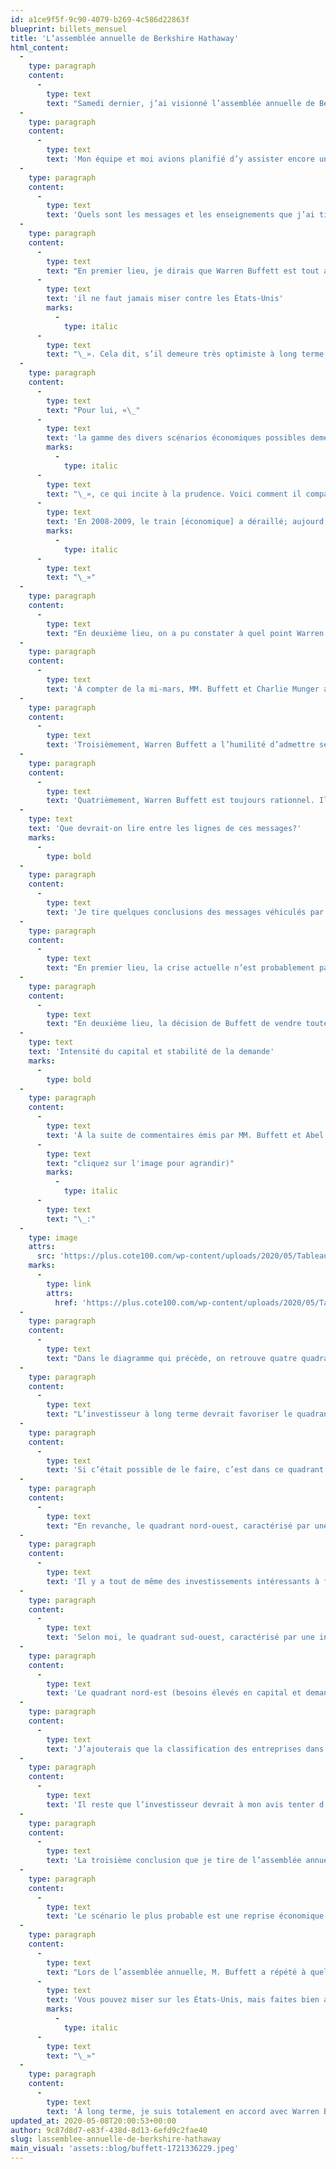 ```yaml
---
id: a1ce9f5f-9c90-4079-b269-4c586d22863f
blueprint: billets_mensuel
title: 'L’assemblée annuelle de Berkshire Hathaway'
html_content:
  -
    type: paragraph
    content:
      -
        type: text
        text: "Samedi dernier, j’ai visionné l’assemblée annuelle de Berkshire Hathaway. En raison de la pandémie, l’assemblée a été diffusée exclusivement par vidéo pour la première fois dans l’histoire de la société. Warren Buffett a fait une présentation de quelque deux heures à l’aide de quelques diapositives (une première!). Ensuite, lui et Greg Abel, vice-président en charge de toutes les activités hors-assurance de l’entreprise, ont répondu à de nombreuses questions soumises par le public et sélectionnées par trois journalistes qui suivent la société depuis de nombreuses années. L’assemblée au duré environ quatre heures et demie et les deux acolytes étaient installés sur un podium dans le Omaha Civic Auditorium, là où aurait normalement dû se tenir l’assemblée devant plus de 18\_000 personnes en provenance de partout aux États-Unis et de nombreux pays à travers le monde. Charlie Munger, partenaire de longue date de Warren Buffett et maintenant âgé de 96 ans, n’a malheureusement pas pu participer à l’assemblée, le risque de voyager de la Californie à Omaha étant trop grand dans le contexte de la pandémie."
  -
    type: paragraph
    content:
      -
        type: text
        text: 'Mon équipe et moi avions planifié d’y assister encore une fois cette année, mais nous avons évidemment été forcés de modifier nos plans lorsque le coronavirus a frappé. J’espère bien que c’est partie remise pour l’an prochain!'
  -
    type: paragraph
    content:
      -
        type: text
        text: 'Quels sont les messages et les enseignements que j’ai tirés de cette assemblée?'
  -
    type: paragraph
    content:
      -
        type: text
        text: "En premier lieu, je dirais que Warren Buffett est tout aussi optimiste qu’avant la crise quant au potentiel d’enrichissement et de développement des États-Unis pour les nombreuses prochaines années. Selon lui, «\_"
      -
        type: text
        text: 'il ne faut jamais miser contre les États-Unis'
        marks:
          -
            type: italic
      -
        type: text
        text: "\_». Cela dit, s’il demeure très optimiste à long terme, les perspectives à court et moyen termes sont selon lui très incertaines en raison de la pandémie et de son impact à venir sur l’économie."
  -
    type: paragraph
    content:
      -
        type: text
        text: "Pour lui, «\_"
      -
        type: text
        text: 'la gamme des divers scénarios économiques possibles demeure extraordinairement étendue dans le moment'
        marks:
          -
            type: italic
      -
        type: text
        text: "\_», ce qui incite à la prudence. Voici comment il compare la crise actuelle à celle de 2008-2009 : «\_"
      -
        type: text
        text: 'En 2008-2009, le train [économique] a déraillé; aujourd’hui, le train a été mis sur une voie de garage.'
        marks:
          -
            type: italic
      -
        type: text
        text: "\_»"
  -
    type: paragraph
    content:
      -
        type: text
        text: "En deuxième lieu, on a pu constater à quel point Warren Buffett est prudent. Au 31 mars, l’entreprise possédait une encaisse de quelque 137,3\_G$, une somme qui représente près de 30\_% de la capitalisation boursière de l’entreprise. En dépit de la chute des marchés durant le trimestre, Buffett n’a pas été très actif en ce qui concerne l’achat d’actions de titres boursiers. Les achats nets du trimestre se sont élevés à seulement 1,9\_G$, une somme peu importante lorsqu’on considère l’encaisse et le portefeuille de placements valant plus de 180\_G$. J’ai aussi été surpris de constater que la société n’a pas été très active dans le rachat de ses propres actions; elle en a racheté pour seulement 1,74\_G$, et ce, même si son titre a connu une baisse de plus de 30\_% au cours du premier trimestre."
  -
    type: paragraph
    content:
      -
        type: text
        text: 'À compter de la mi-mars, MM. Buffett et Charlie Munger avaient commencé à recevoir quelques appels de sociétés en quête de financement. Ces premiers appels n’ont pas mené à des transactions parce que, selon Buffett, la taille de ces financements n’était pas assez élevée et les entreprises qui les désiraient n’étaient pas de la qualité recherchée par MM. Buffett et Munger. Ils s’attendaient à d’autres appels similaires, mais c’est alors que la Réserve fédérale a commencé à injecter vigoureusement des liquidités dans le marché du crédit. À partir de ce moment, le téléphone de Berkshire Hathaway a cessé de sonner. Pour M. Buffett, cette situation pourrait changer dans le futur.'
  -
    type: paragraph
    content:
      -
        type: text
        text: 'Troisièmement, Warren Buffett a l’humilité d’admettre ses erreurs et de changer son fusil d’épaule selon l’évolution d’une situation et de changements dans les faits. C’est précisément ce qu’il a fait au cours des dernières semaines en vendant la totalité des actions que Berkshire Hathaway possédait dans les quatre plus grandes sociétés aériennes américaines (Delta Airlines, American Airlines, United Airlines et Southwest Airlines).'
  -
    type: paragraph
    content:
      -
        type: text
        text: 'Quatrièmement, Warren Buffett est toujours rationnel. Il estime qu’il est impossible de prédire comment la pandémie actuelle évoluera, tant sur le plan sanitaire que sur son impact futur sur l’économie. Bien qu’elle se soit resserrée quelque peu depuis quelques semaines, il estime que la panoplie de scénarios possibles demeure encore vaste, ce qui complique sensiblement l’évaluation des entreprises.'
  -
    type: text
    text: 'Que devrait-on lire entre les lignes de ces messages?'
    marks:
      -
        type: bold
  -
    type: paragraph
    content:
      -
        type: text
        text: 'Je tire quelques conclusions des messages véhiculés par Warren Buffett lors de l’assemblée annuelle.'
  -
    type: paragraph
    content:
      -
        type: text
        text: "En premier lieu, la crise actuelle n’est probablement pas terminée. En vertu du pire scénario, elle pourrait s’étirer sur de nombreux mois, ce qui aurait un impact négatif majeur sur l’économie américaine et mondiale. Buffett gère Berkshire Hathaway pour le long terme et il désire avant tout se protéger des pires scénarios possibles. Détenir 137,3\_G$ en encaisse peut sembler ultra-conservateur, mais c’est tout à fait logique lorsqu’on se rappelle que la société est avant tout une société d’assurance et qu’elle pourrait à tout moment être appelée à verser des sommes substantielles en réclamations. C’est encore plus important lorsqu’on se rappelle que de nombreux investisseurs sont actionnaires de la société depuis de très nombreuses années et que le titre de Berkshire représente dans bien des cas une proportion substantielle de leur fonds de pension."
  -
    type: paragraph
    content:
      -
        type: text
        text: "En deuxième lieu, la décision de Buffett de vendre toutes les actions de sociétés aériennes me confirme au moins une chose\_: la crise actuelle frappera certaines industries beaucoup plus durement que d’autres. L’environnement pour les prochaines années changera de manière considérable pour un grand nombre de sociétés évoluant dans les industries vouées au tourisme et au divertissement de groupe."
  -
    type: text
    text: 'Intensité du capital et stabilité de la demande'
    marks:
      -
        type: bold
  -
    type: paragraph
    content:
      -
        type: text
        text: 'À la suite de commentaires émis par MM. Buffett et Abel lors de l’assemblée, voici comment je visualise l’univers des sociétés dans lesquelles un investisseur peut investir ('
      -
        type: text
        text: "cliquez sur l'image pour agrandir)"
        marks:
          -
            type: italic
      -
        type: text
        text: "\_:"
  -
    type: image
    attrs:
      src: 'https://plus.cote100.com/wp-content/uploads/2020/05/Tableau-quadrants.png'
    marks:
      -
        type: link
        attrs:
          href: 'https://plus.cote100.com/wp-content/uploads/2020/05/Tableau-quadrants.png'
  -
    type: paragraph
    content:
      -
        type: text
        text: "Dans le diagramme qui précède, on retrouve quatre quadrants partagés selon deux critères\_: verticalement, l’intensité du capital, et horizontalement, la stabilité de la demande (ou cyclicité)."
  -
    type: paragraph
    content:
      -
        type: text
        text: "L’investisseur à long terme devrait favoriser le quadrant sud-est, celui où les entreprises nécessitent peu de capital et où la demande est relativement stable, c’est-à-dire peu affectée par les cycles économiques. Comme l’a dit Warren Buffett lors de l’assemblée, c’est là qu’on retrouve les plus belles sociétés et, incidemment, c’est dans ce quadrant qu’on retrouve les sociétés américaines de plus grande valeur, les FAANG\_: Facebook, Apple, Amazon, Netflix et Google (maintenant appelée Alphabet). On pourrait ajouter Microsoft à ce groupe sélect. Collectivement, ces six entreprises valent près de 5,5 billions (1 billion étant 1\_000 milliards) de $, soit près de 23\_% de la capitalisation totale de 24,1\_billions\_$ des 500 entreprises du S&P\_500. Pour Buffett, il n’est pas nécessairement surprenant que ces sociétés valent autant puisqu’elles peuvent croître dans des marchés gigantesques sans avoir à investir des sommes importantes en capital et alors que la demande pour leurs produits et services demeure relativement stable, quelles que soient les conditions économiques."
  -
    type: paragraph
    content:
      -
        type: text
        text: 'Si c’était possible de le faire, c’est dans ce quadrant qu’un investisseur voudrait concentrer ses investissements boursiers. Or, je constate que nous détenons plusieurs titres dans nos portefeuilles sous gestion que je placerais précisément dans ce quadrant. Je vous invite à faire l’exercice de placer vos entreprises en portefeuille dans les quadrants appropriés.'
  -
    type: paragraph
    content:
      -
        type: text
        text: "En revanche, le quadrant nord-ouest, caractérisé par une haute intensité en capital et une faible stabilité de la demande, est celui qu’un investisseur devrait tenter d’éviter le plus possible. C’est précisément dans ce quadrant qu’on retrouve les sociétés les plus durement touchées par la pandémie\_: les sociétés aériennes, les chaînes hôtelières, les producteurs pétroliers, les entreprises de croisière. Buffett a admis avoir commis une erreur en investissant 7 à 8\_G$ dans les quatre plus grandes sociétés aériennes américaines; elles font toutes partie de ce quadrant."
  -
    type: paragraph
    content:
      -
        type: text
        text: 'Il y a tout de même des investissements intéressants à faire dans les deux autres quadrants, même s’ils sont généralement moins attrayants que ceux du quadrant sud-est.'
  -
    type: paragraph
    content:
      -
        type: text
        text: 'Selon moi, le quadrant sud-ouest, caractérisé par une intensité en capital relativement faible et une demande plutôt instable, inclut par exemple les banques et les détaillants. Dans l’ensemble, ces sociétés seront touchées par la crise du coronavirus, mais leur modèle d’affaires leur permettra pour la plupart de s’ajuster. Il y a de bons investissements à faire dans ce quadrant, mais je soulignerais alors l’importance de choisir des sociétés dont le modèle d’affaires est protégé par des barrières à l’entrée élevées.'
  -
    type: paragraph
    content:
      -
        type: text
        text: 'Le quadrant nord-est (besoins élevés en capital et demande stable) compte aussi des investissements intéressants, mais encore une fois moins intéressants que ceux du quadrant sud-est. C’est là qu’on retrouve par exemple les services publies et les transporteurs ferroviaires (BNSF). Dans ce segment, les besoins élevés en capital procurent souvent aux entreprises bien établies des barrières à l’entrée élevées. C’est dans ce quadrant que se retrouveraient les divisions BNSF et Berkshire Hathaway Energy.'
  -
    type: paragraph
    content:
      -
        type: text
        text: 'J’ajouterais que la classification des entreprises dans ces quatre quadrants n’est pas précise. Comme en toute chose, il y a des degrés, des nuances de gris. On pourrait, par exemple, placer certaines entreprises à cheval sur la ligne séparant deux quadrants.'
  -
    type: paragraph
    content:
      -
        type: text
        text: 'Il reste que l’investisseur devrait à mon avis tenter d’éliminer de son portefeuille les sociétés se retrouvant dans le quadrant nord-ouest et favoriser autant que possible celles du quadrant sud-est. C’est précisément ce qu’a fait Buffett en vendant les investissements de Berkshire dans les sociétés aériennes.'
  -
    type: paragraph
    content:
      -
        type: text
        text: 'La troisième conclusion que je tire de l’assemblée annuelle de Berkshire Hathaway est que les investisseurs devront s’armer de patience dans les mois à venir. Bien qu’une reprise économique rapide soit possible, elle est improbable. Je crois que M. Buffett se prépare pour une longue période de difficultés économiques qui pourrait éventuellement se traduire par des occasions d’investissement attrayantes pour Berkshire Hathaway.'
  -
    type: paragraph
    content:
      -
        type: text
        text: 'Le scénario le plus probable est une reprise économique très graduelle jusqu’à ce qu’un vaccin soit développé, produit et distribué à travers le monde, ce qui pourrait bien prendre un an ou plus. D’ici là, il faudra être patient et conserver les sociétés de meilleure qualité de son portefeuille, se montrer davantage intransigeant envers les sociétés les moins bien positionnées (quadrant nord-ouest) et être très sélectif dans ses nouveaux investissements, en particulier en termes de l’évaluation qu’on voudra bien payer pour les titres de ces sociétés.'
  -
    type: paragraph
    content:
      -
        type: text
        text: "Lors de l’assemblée annuelle, M. Buffett a répété à quelques reprises\_qu’on ne «\_devrait jamais miser contre les États-Unis\_». Mais à cette phrase, il a ajouté ce gros bémol\_: «\_"
      -
        type: text
        text: 'Vous pouvez miser sur les États-Unis, mais faites bien attention à la manière que vous misez.'
        marks:
          -
            type: italic
      -
        type: text
        text: "\_»"
  -
    type: paragraph
    content:
      -
        type: text
        text: 'À long terme, je suis totalement en accord avec Warren Buffett; les perspectives de croissance des États-Unis demeurent très favorables (de même que celles du Canada) et les actions sont probablement le meilleur placement à faire. Mais même si l’on continue de favoriser les actions pour le long terme, la prudence et la sélection sont encore plus importantes dans le contexte actuel.'
updated_at: 2020-05-08T20:00:53+00:00
author: 9c87d8d7-e83f-438d-8d13-6efd9c2fae40
slug: lassemblee-annuelle-de-berkshire-hathaway
main_visual: 'assets::blog/buffett-1721336229.jpeg'
---
```

